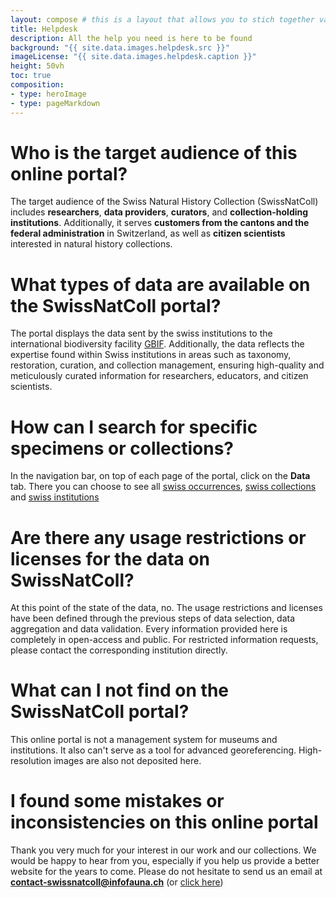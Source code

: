 ```yaml
---
layout: compose # this is a layout that allows you to stich together various predefined blocks that comes with the the,e
title: Helpdesk
description: All the help you need is here to be found
background: "{{ site.data.images.helpdesk.src }}"
imageLicense: "{{ site.data.images.helpdesk.caption }}"
height: 50vh
toc: true
composition:
- type: heroImage
- type: pageMarkdown
---
```


# Who is the target audience of this online portal?
The target audience of the Swiss Natural History Collection (SwissNatColl) includes **researchers**, **data providers**, **curators**, and **collection-holding institutions**. Additionally, it serves **customers from the cantons and the federal administration** in Switzerland, as well as **citizen scientists** interested in natural history collections.

# What types of data are available on the SwissNatColl portal?
The portal displays the data sent by the swiss institutions to the international biodiversity facility [GBIF](https://www.gbif.org/). Additionally, the data reflects the expertise found within Swiss institutions in areas such as taxonomy, restoration, curation, and collection management, ensuring high-quality and meticulously curated information for researchers, educators, and citizen scientists.

# How can I search for specific specimens or collections?
In the navigation bar, on top of each page of the portal, click on the **Data** tab. There you can choose to see all [swiss occurrences](/occurrence/search), [swiss collections](/collection/search) and [swiss institutions](/institution/search)

# Are there any usage restrictions or licenses for the data on SwissNatColl?
At this point of the state of the data, no. The usage restrictions and licenses have been defined through the previous steps of data selection, data aggregation and data validation. Every information provided here is completely in open-access and public. For restricted information requests, please contact the corresponding institution directly.

# What can I not find on the SwissNatColl portal?
This online portal is not a management system for museums and institutions. It also can't serve as a tool for advanced georeferencing. High-resolution images are also not deposited here.

# I found some mistakes or inconsistencies on this online portal
Thank you very much for your interest in our work and our collections. We would be happy to hear from you, especially if you help us provide a better website for the years to come. Please do not hesitate to send us an email at **contact-swissnatcoll@infofauna.ch** (or [click here](mailto:contact-swissnatcoll@infofauna.ch))
